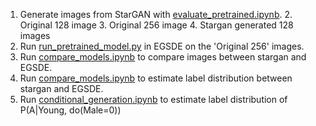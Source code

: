 1. Generate images from StarGAN with [evaluate_pretrained.ipynb](evaluate_pretrained.ipynb).
   2. Original 128 image
   3. Original 256 image
   4. Stargan generated 128 images
5. Run [run_pretrained_model.py](..%2F..%2FEGSDE-master%2FIDDAG%2Frun_pretrained_model.py) in EGSDE on the 'Original 256'
images.
6. Run [compare_models.ipynb](compare_models.ipynb) to compare images between stargan and EGSDE.
7. Run [compare_models.ipynb](compare_models.ipynb) to estimate label distribution between stargan and EGSDE.
8. Run [conditional_generation.ipynb](conditional_generation.ipynb) to estimate label distribution of P(A|Young, do(Male=0))